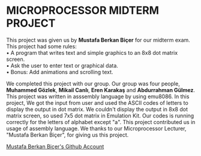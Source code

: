 # MICROPROCESSOR MIDTERM PROJECT
This project was given us by **Mustafa Berkan Biçer** for our midterm exam. <br/>
This project had some rules: <br/> 
• A program that writes text and simple graphics to an 8x8 dot matrix screen. <br/>
• Ask the user to enter text or graphical data. <br/>
• Bonus: Add animations and scrolling text. <br/>

We completed this project with our group. Our group was four people, **Muhammed Gözlek**, **Mikail Canlı**, **Eren Karakaş** and **Abdurrahman Gülmez**. 
This project was written in asssembly language by using emu8086. In this project, We got the input from user and used the ASCII codes of letters to display the output in dot matrix. 
We couldn't display the output in 8x8 dot matrix screen, so used 7x5 dot matrix in Emulation Kit. Our codes is running correctly for the letters of alphabet except "a". 
This project contributed us in usage of assembly language. We thanks to our Microprocessor Lecturer, "Mustafa Berkan Biçer", for giving us this project. 

[Mustafa Berkan Biçer's Github Account](https://github.com/mberkanbicer)


